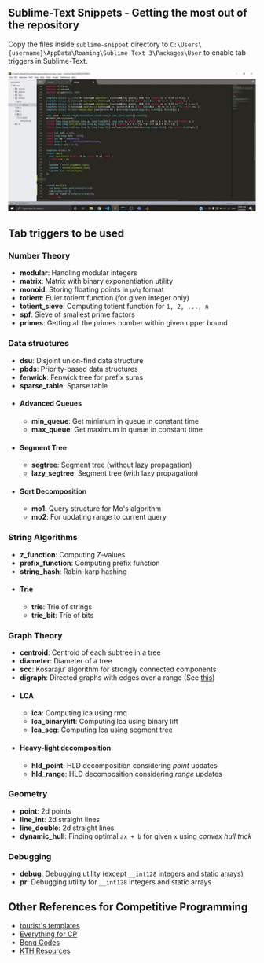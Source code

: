 ## Sublime-Text Snippets - Getting the most out of the repository
Copy the files inside `sublime-snippet` directory to `C:\Users\{username}\AppData\Roaming\Sublime Text 3\Packages\User` to enable tab triggers in Sublime-Text.

![](gif/sublime_snippet.gif)

## Tab triggers to be used

### Number Theory
* __modular__: Handling modular integers
* __matrix__: Matrix with binary exponentiation utility
* __monoid__: Storing floating points in `p/q` format
* __totient__: Euler totient function (for given integer only)
* __totient_sieve__: Computing totient function for `1, 2, ..., n`
* __spf__: Sieve of smallest prime factors
* __primes__: Getting all the primes number within given upper bound


### Data structures
* __dsu__: Disjoint union-find data structure
* __pbds__: Priority-based data structures
* __fenwick__: Fenwick tree for prefix sums
* __sparse_table__: Sparse table
* #### Advanced Queues
  * __min_queue__: Get minimum in queue in constant time
  * __max_queue__: Get maximum in queue in constant time
* #### Segment Tree
  * __segtree__: Segment tree (without lazy propagation)
  * __lazy_segtree__: Segment tree (with lazy propagation)
* #### Sqrt Decomposition
  * __mo1__: Query structure for Mo's algorithm
  * __mo2__: For updating range to current query
  
### String Algorithms
* __z_function__: Computing Z-values
* __prefix_function__: Computing prefix function
* __string_hash__: Rabin-karp hashing
* #### Trie
  * __trie__: Trie of strings
  * __trie_bit__: Trie of bits


### Graph Theory
* __centroid__: Centroid of each subtree in a tree
* __diameter__: Diameter of a tree
* __scc__: Kosaraju' algorithm for strongly connected components
* __digraph__: Directed graphs with edges over a range (See [this](https://codeforces.com/contest/786/problem/B))
* #### LCA
  * __lca__: Computing lca using rmq
  * __lca_binarylift__: Computing lca using binary lift
  * __lca_seg__: Computing lca using segment tree
* #### Heavy-light decomposition
  * __hld_point__: HLD decomposition considering _point_ updates
  * __hld_range__: HLD decomposition considering _range_ updates
  
### Geometry
* __point__: 2d points
* __line_int__: 2d straight lines
* __line_double__: 2d straight lines
* __dynamic_hull__: Finding optimal `ax + b` for given `x` using _convex hull trick_

### Debugging
* __debug__: Debugging utility (except `__int128` integers and static arrays)
* __pr__: Debugging utility for `__int128` integers and static arrays


## Other References for Competitive Programming
* [tourist's templates](https://github.com/utkarsh512/gennady-korotkevich-implementions)
* [Everything for CP](https://github.com/utkarsh512/Everything-for-CP)
* [Benq Codes](https://github.com/bqi343/USACO)
* [KTH Resources](https://github.com/kth-competitive-programming/kactl)
